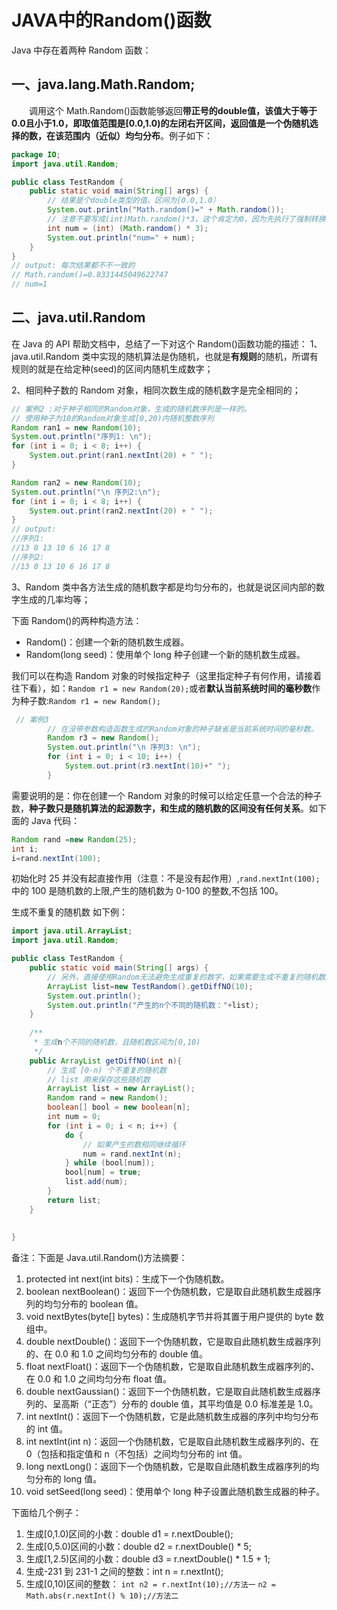 # JAVA中的Random()函数


Java 中存在着两种 Random 函数：

## 一、java.lang.Math.Random;

　　调用这个 Math.Random()函数能够返回**带正号的double值，该值大于等于0.0且小于1.0，即取值范围是[0.0,1.0)的左闭右开区间，返回值是一个伪随机选择的数，在该范围内（近似）均匀分布**。例子如下：
```java
package IO;
import java.util.Random;

public class TestRandom {
    public static void main(String[] args) {
        // 结果是个double类型的值，区间为[0.0,1.0）
        System.out.println("Math.random()=" + Math.random());
        // 注意不要写成(int)Math.random()*3，这个肯定为0，因为先执行了强制转换
        int num = (int) (Math.random() * 3); 
        System.out.println("num=" + num);
    }
}
// output: 每次结果都不不一致的
// Math.random()=0.8331445049622747
// num=1
```

## 二、java.util.Random
在 Java 的 API 帮助文档中，总结了一下对这个 Random()函数功能的描述：
1、java.util.Random 类中实现的随机算法是伪随机，也就是**有规则**的随机，所谓有规则的就是在给定种(seed)的区间内随机生成数字；

2、相同种子数的 Random 对象，相同次数生成的随机数字是完全相同的；
```java
// 案例2 :对于种子相同的Random对象，生成的随机数序列是一样的。
// 使用种子为10的Random对象生成[0,20)内随机整数序列
Random ran1 = new Random(10);
System.out.println("序列1: \n");
for (int i = 0; i < 8; i++) {
    System.out.print(ran1.nextInt(20) + " ");
}

Random ran2 = new Random(10);
System.out.println("\n 序列2:\n");
for (int i = 0; i < 8; i++) {
    System.out.print(ran2.nextInt(20) + " ");
}
// output:
//序列1: 
//13 0 13 10 6 16 17 8 
//序列2:
//13 0 13 10 6 16 17 8

```
3、Random 类中各方法生成的随机数字都是均匀分布的，也就是说区间内部的数字生成的几率均等；

下面 Random()的两种构造方法：
- Random()：创建一个新的随机数生成器。
- Random(long seed)：使用单个 long 种子创建一个新的随机数生成器。

我们可以在构造 Random 对象的时候指定种子（这里指定种子有何作用，请接着往下看），如：`Random r1 = new Random(20);`或者**默认当前系统时间的毫秒数**作为种子数:`Random r1 = new Random();`
```java
 // 案例3
        // 在没带参数构造函数生成的Random对象的种子缺省是当前系统时间的毫秒数。
        Random r3 = new Random();
        System.out.println("\n 序列3: \n");
        for (int i = 0; i < 10; i++) {
            System.out.print(r3.nextInt(10)+" ");
        }
```

需要说明的是：你在创建一个 Random 对象的时候可以给定任意一个合法的种子数，**种子数只是随机算法的起源数字，和生成的随机数的区间没有任何关系**。如下面的 Java 代码：
```java
Random rand =new Random(25); 
int i;
i=rand.nextInt(100);
```
初始化时 25 并没有起直接作用（注意：不是没有起作用）,`rand.nextInt(100);`中的 100 是随机数的上限,产生的随机数为 0-100 的整数,不包括 100。

生成不重复的随机数 如下例：
```java
import java.util.ArrayList;
import java.util.Random;

public class TestRandom {
    public static void main(String[] args) {
        // 另外，直接使用Random无法避免生成重复的数字，如果需要生成不重复的随机数序列，需要借助数组和集合类
        ArrayList list=new TestRandom().getDiffNO(10);
        System.out.println();
        System.out.println("产生的n个不同的随机数："+list);
    }
    
    /**
     * 生成n个不同的随机数，且随机数区间为[0,10)
     */
    public ArrayList getDiffNO(int n){
        // 生成 [0-n) 个不重复的随机数
        // list 用来保存这些随机数
        ArrayList list = new ArrayList();
        Random rand = new Random();
        boolean[] bool = new boolean[n];
        int num = 0;
        for (int i = 0; i < n; i++) {
            do {
                // 如果产生的数相同继续循环
                num = rand.nextInt(n);
            } while (bool[num]);
            bool[num] = true;
            list.add(num);
        }
        return list;
    }
    
    
}
```

备注：下面是 Java.util.Random()方法摘要：

1.  protected int next(int bits)：生成下一个伪随机数。
2.  boolean nextBoolean()：返回下一个伪随机数，它是取自此随机数生成器序列的均匀分布的 boolean 值。
3.  void nextBytes(byte[] bytes)：生成随机字节并将其置于用户提供的 byte 数组中。
4.  double nextDouble()：返回下一个伪随机数，它是取自此随机数生成器序列的、在 0.0 和 1.0 之间均匀分布的 double 值。
5.  float nextFloat()：返回下一个伪随机数，它是取自此随机数生成器序列的、在 0.0 和 1.0 之间均匀分布 float 值。
6.  double nextGaussian()：返回下一个伪随机数，它是取自此随机数生成器序列的、呈高斯（“正态”）分布的 double 值，其平均值是 0.0 标准差是 1.0。
7.  int nextInt()：返回下一个伪随机数，它是此随机数生成器的序列中均匀分布的 int 值。
8.  int nextInt(int n)：返回一个伪随机数，它是取自此随机数生成器序列的、在 0（包括和指定值和 n（不包括）之间均匀分布的 int 值。
9.  long nextLong()：返回下一个伪随机数，它是取自此随机数生成器序列的均匀分布的 long 值。
10.  void setSeed(long seed)：使用单个 long 种子设置此随机数生成器的种子。

下面给几个例子：

1.  生成[0,1.0)区间的小数：double d1 = r.nextDouble();
2.  生成[0,5.0)区间的小数：double d2 = r.nextDouble() * 5;
3.  生成[1,2.5)区间的小数：double d3 = r.nextDouble() * 1.5 + 1;
4.  生成-231 到 231-1 之间的整数：int n = r.nextInt();
5.  生成[0,10)区间的整数：
`int n2 = r.nextInt(10);//方法一`
`n2 = Math.abs(r.nextInt() % 10);//方法二`